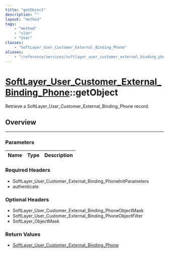 ```yaml
---
title: "getObject"
description: ""
layout: "method"
tags:
    - "method"
    - "sldn"
    - "User"
classes:
    - "SoftLayer_User_Customer_External_Binding_Phone"
aliases:
    - "/reference/services/softlayer_user_customer_external_binding_phone/getObject"
---
```

# [SoftLayer_User_Customer_External_Binding_Phone](/reference/services/SoftLayer_User_Customer_External_Binding_Phone)::getObject

Retrieve a SoftLayer_User_Customer_External_Binding_Phone record.


## Overview 


-----

### Parameters 
|Name | Type | Description |
| --- | --- | --- |


### Required Headers
* SoftLayer_User_Customer_External_Binding_PhoneInitParameters
* authenticate


### Optional Headers
* SoftLayer_User_Customer_External_Binding_PhoneObjectMask
* SoftLayer_User_Customer_External_Binding_PhoneObjectFilter
* SoftLayer_ObjectMask

### Return Values
* <a href='/reference/datatypes/SoftLayer_User_Customer_External_Binding_Phone'>SoftLayer_User_Customer_External_Binding_Phone </a>




